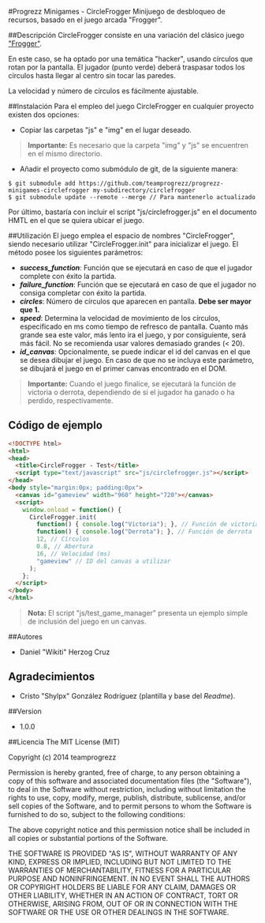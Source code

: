 #Progrezz Minigames - CircleFrogger
Minijuego de desbloqueo de recursos, basado en el juego arcada "Frogger".

##Descripción
CircleFrogger consiste en una variación del clásico juego ["Frogger"](http://es.wikipedia.org/wiki/Frogger).

En este caso, se ha optado por una temática "hacker", usando círculos que rotan por la pantalla. El jugador (punto verde) deberá traspasar todos los círculos hasta llegar al centro sin tocar las paredes.

La velocidad y número de círculos es fácilmente ajustable.

##Instalación
Para el empleo del juego CircleFrogger en cualquier proyecto existen dos opciones:
* Copiar las carpetas "js" e "img" en el lugar deseado.  
> **Importante:** Es necesario que la carpeta "img" y "js" se encuentren en el mismo directorio.

* Añadir el proyecto como submódulo de git, de la siguiente manera:
```
$ git submodule add https://github.com/teamprogrezz/progrezz-minigames-circlefrogger my-subdirectory/circlefrogger
$ git submodule update --remote --merge // Para mantenerlo actualizado
```
Por último, bastaría con incluir el script "js/circlefrogger.js" en el documento HMTL en el que se quiera ubicar el juego.

##Utilización
El juego emplea el espacio de nombres "CircleFrogger", siendo necesario utilizar "CircleFrogger.init" para inicializar el juego. El método posee los siguientes parámetros:

- ***success_function***: Función que se ejecutará en caso de que el jugador complete con éxito la partida.
- ***failure_function***: Función que se ejecutará en caso de que el jugador no consiga completar con éxito la partida.
- ***circles***: Número de círculos que aparecen en pantalla. **Debe ser mayor que 1.**
- ***speed***: Determina la velocidad de movimiento de los círculos, especificado en ms como tiempo de refresco de pantalla. Cuanto más grande sea este valor, más lento ira el juego, y por consiguiente, será más fácil. No se recomienda usar valores demasiado grandes (< 20).
- ***id_canvas***: Opcionalmente, se puede indicar el id del canvas en el que se desea dibujar el juego. En caso de que no se incluya este parámetro, se dibujará el juego en el primer canvas encontrado en el DOM.

> **Importante:** Cuando el juego finalice, se ejecutará la función de victoria o derrota, dependiendo de si el jugador ha ganado o ha perdido, respectivamente.

## Código de ejemplo
```html
<!DOCTYPE html>
<html>
<head>
  <title>CircleFrogger - Test</title>
  <script type="text/javascript" src="js/circlefrogger.js"></script>
</head>
<body style="margin:0px; padding:0px">
  <canvas id="gameview" width="960" height="720"></canvas>
  <script>
    window.onload = function() {
      CircleFrogger.init(
        function() { console.log("Victoria"); }, // Función de victoria
        function() { console.log("Derrota"); }, // Función de derrota
        12, // Círculos
        0.8, // Abertura
        16, // Velocidad (ms)
        "gameview" // ID del canvas a utilizar
      );
    };
  </script>
</body>
</html>
```
> **Nota:** El script "js/test_game_manager" presenta un ejemplo simple de inclusión del juego en un canvas.

##Autores
- Daniel "Wikiti" Herzog Cruz

## Agradecimientos

- Cristo "Shylpx" González Rodríguez (plantilla y base del *Readme*).

##Version
- 1.0.0

##Licencia
The MIT License (MIT)

Copyright (c) 2014 teamprogrezz

Permission is hereby granted, free of charge, to any person obtaining a copy
of this software and associated documentation files (the "Software"), to deal
in the Software without restriction, including without limitation the rights
to use, copy, modify, merge, publish, distribute, sublicense, and/or sell
copies of the Software, and to permit persons to whom the Software is
furnished to do so, subject to the following conditions:

The above copyright notice and this permission notice shall be included in all
copies or substantial portions of the Software.

THE SOFTWARE IS PROVIDED "AS IS", WITHOUT WARRANTY OF ANY KIND, EXPRESS OR
IMPLIED, INCLUDING BUT NOT LIMITED TO THE WARRANTIES OF MERCHANTABILITY,
FITNESS FOR A PARTICULAR PURPOSE AND NONINFRINGEMENT. IN NO EVENT SHALL THE
AUTHORS OR COPYRIGHT HOLDERS BE LIABLE FOR ANY CLAIM, DAMAGES OR OTHER
LIABILITY, WHETHER IN AN ACTION OF CONTRACT, TORT OR OTHERWISE, ARISING FROM,
OUT OF OR IN CONNECTION WITH THE SOFTWARE OR THE USE OR OTHER DEALINGS IN THE
SOFTWARE.
